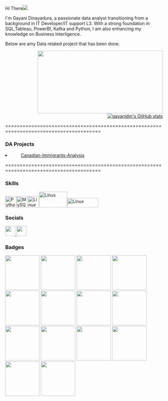 Hi There![](https://user-images.githubusercontent.com/18350557/176309783-0785949b-9127-417c-8b55-ab5a4333674e.gif)

I'm Gayani Dinayadura, a passionate data analyst transitioning from a background in IT Developer/IT support L3. With a strong foundation in SQL,Tableau, PowerBI, Kafka and Python, I am also enhancing my knowledge on Business Interligence.

Below are amy Data related project that has been done.


<div align="right" >
  <img src="https://media.giphy.com/media/dWesBcTLavkZuG35MI/giphy.gif" width="400" height="200"/>
  <a href="http://www.github.com/gayanidm"><img src="https://github-readme-stats.vercel.app/api?username=gayanidm&show_icons=true&hide=&count_private=true&title_color=14b8a6&text_color=ffffff&icon_color=22c55e&bg_color=0f172a&hide_border=true&show_icons=true" alt="gayanidm's GitHub stats" /></a>
</div>

=======================================================================================

### DA Projects
<li>
<img src="https://www.muralunique.com/wp-content/uploads/2009/06/products-1619_Canadian-Flag.jpg" width="30" height="15"/><a href="https://github.com/gayanidm/Canadian-Immigrants-Analysis">Canadian-Immigrants-Analysis</a>
</li>








=======================================================================================




### Skills


<p align="left">
<a href="https://www.python.org/" target="_blank" rel="noreferrer"><img src="https://raw.githubusercontent.com/danielcranney/readme-generator/main/public/icons/skills/python-colored.svg" width="36" height="36" alt="Python" /></a><a href="https://www.mysql.com/" target="_blank" rel="noreferrer"><img src="https://raw.githubusercontent.com/danielcranney/readme-generator/main/public/icons/skills/mysql-colored.svg" width="36" height="36" alt="MySQL" /></a><a href="https://www.linux.org" target="_blank" rel="noreferrer"><img src="https://raw.githubusercontent.com/danielcranney/readme-generator/main/public/icons/skills/linux-colored.svg" width="36" height="36" alt="Linux" /></a><a href="https://www.tableau.com/" target="_blank" rel="noreferrer"><img src="https://www.tableau.com/themes/custom/tableau_www/logo.v2.svg" width="90" height="50" alt="Linux" /></a><a href="https://account.microsoft.com/" target="_blank" rel="noreferrer"><img src="https://uhf.microsoft.com/images/microsoft/RE1Mu3b.png" width="100" height="30" alt="Linux" /></a>

</p>


### Socials

<p align="left"> <a href="https://www.github.com/gayanidm" target="_blank" rel="noreferrer"> <picture> <source media="(prefers-color-scheme: dark)" srcset="https://raw.githubusercontent.com/danielcranney/readme-generator/main/public/icons/socials/github-dark.svg" /> <source media="(prefers-color-scheme: light)" srcset="https://raw.githubusercontent.com/danielcranney/readme-generator/main/public/icons/socials/github.svg" /> <img src="https://raw.githubusercontent.com/danielcranney/readme-generator/main/public/icons/socials/github.svg" width="32" height="32" /> </picture> </a> <a href="https://www.linkedin.com/in/gayanidinayadura" target="_blank" rel="noreferrer"> <picture> <source media="(prefers-color-scheme: dark)" srcset="https://raw.githubusercontent.com/danielcranney/readme-generator/main/public/icons/socials/linkedin-dark.svg" /> <source media="(prefers-color-scheme: light)" srcset="https://raw.githubusercontent.com/danielcranney/readme-generator/main/public/icons/socials/linkedin.svg" /> <img src="https://raw.githubusercontent.com/danielcranney/readme-generator/main/public/icons/socials/linkedin.svg" width="32" height="32" /> </picture> </a></p>


### Badges
<a href="https://www.credly.com/badges/ac4a8d4f-2607-41ca-9048-cfc6379271c1/public_url"><img src="https://images.credly.com/size/680x680/images/ea3eec65-ddad-4242-9c59-1defac0fa2d9/image.png" width="110" height="110"  /></a>
<a href="https://www.credly.com/badges/ed25dcb9-108c-4628-83a6-5458981db97f/public_url"><img src="https://images.credly.com/size/680x680/images/7658c4f1-0570-42c7-83b0-04cac8b0aca2/image.png" width="110" height="110"   /></a>
<a href="https://www.credly.com/badges/417d42d6-fb3e-4403-98ba-075130cb0d2c/public_url"><img src="https://images.credly.com/size/680x680/images/40bee502-a5b3-4365-90e7-57eed5067594/image.png" width="110" height="110"   /></a>
<a href="https://www.credly.com/badges/7cb7820c-0190-45fe-82ad-3f13b658a990/public_url"><img src="https://images.credly.com/size/680x680/images/1b67aaf9-670d-4c92-8d51-7ac1190f0a42/image.png" width="110" height="110"   /></a>
<a href="https://www.credly.com/badges/03eace62-6449-4fe2-b9c6-a9c35310d011/public_url"><img src="https://images.credly.com/size/680x680/images/7fd5a03e-823f-4449-af43-59afe528f4ee/image.png" width="110" height="110"  /></a>
<a href="https://www.credly.com/badges/98089c44-b70b-4408-92bb-735fcbcfe6dd/public_url"><img src="https://images.credly.com/size/680x680/images/42f7ca3c-6eb3-47d2-a7f3-3b1093ea1b35/image.png" width="110" height="110"   /></a>
<a href="https://www.credly.com/badges/7a3ed484-8a3d-4be0-9cf8-8459d9b9f7fd/public_url"><img src="https://images.credly.com/size/680x680/images/f1d0f26d-8960-402a-a426-a1c1b7f00650/image.png" width="110" height="110"   /></a>
<a href="https://www.credly.com/badges/f11ea58b-524b-46cc-8700-35c73f5abdb9/public_url"><img src="https://images.credly.com/size/680x680/images/16835b69-6ec9-49f2-8eed-60ca27de3466/image.png" width="110" height="110"   /></a>
<a href="https://www.credly.com/badges/9092e80a-2e85-4318-b7b8-2dbb69870cc4/public_url"><img src="https://images.credly.com/size/680x680/images/f2573aac-d21c-483d-acda-afaa366b4f51/image.png" width="110" height="110"  /></a>
<a href="https://www.credly.com/badges/50dce776-267b-4b81-9937-d3972950bebe/public_url"><img src="https://images.credly.com/size/680x680/images/950038fc-2519-4f79-8827-f71caf0f5095/image.png" width="110" height="110"   /></a>
<a href="https://www.credly.com/badges/399fef0d-ba85-46e1-b3a9-1312eaef4f23/public_url"><img src="https://images.credly.com/size/680x680/images/4dd14b9d-2750-43bc-a5f6-27970c0de0fa/image.png" width="110" height="110"   /></a>
<a href="https://www.credly.com/badges/7bf063f4-e238-4767-a4f1-635b380a31d2/public_url"><img src="https://images.credly.com/size/680x680/images/9da3eedf-fda3-4e81-bb46-d174b4699bf1/image.png" width="110" height="110"   /></a>
<a href="https://www.credly.com/badges/a143948a-37f1-42bf-8bc2-4aa0aa4401be/public_url"><img src="https://images.credly.com/size/680x680/images/8a8e33de-e50b-4a5f-80de-faf8ab3ac1c5/image.png" width="110" height="110"   /></a>
<a href="https://www.credly.com/badges/b1f49fea-a3f8-41a1-a364-7a96f7b840c6/public_url"><img src="https://images.credly.com/size/680x680/images/f02ecb21-5237-4974-b259-0a8f74675c59/Data_Analyst_Capstone.png" width="110" height="110"   /></a>

